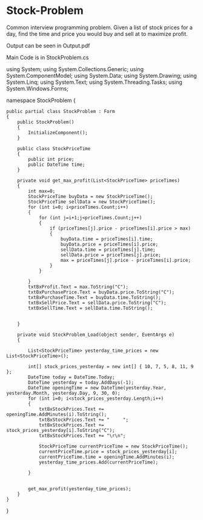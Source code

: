 # Stock-Problem

Common interview programming problem.  Given a list of stock prices for a day, find the time and price you would buy and sell at to 
maximize profit.

Output can be seen in Output.pdf

Main Code is in StockProblem.cs

using System;
using System.Collections.Generic;
using System.ComponentModel;
using System.Data;
using System.Drawing;
using System.Linq;
using System.Text;
using System.Threading.Tasks;
using System.Windows.Forms;

namespace StockProblem
{

   

    public partial class StockProblem : Form
    {
        public StockProblem()
        {
            InitializeComponent();
        }

        public class StockPriceTime
        {
            public int price;
            public DateTime time;
        }

        private void get_max_profit(List<StockPriceTime> priceTimes)
        {
            int max=0;
            StockPriceTime buyData = new StockPriceTime();
            StockPriceTime sellData = new StockPriceTime();
            for (int i=0; i<priceTimes.Count;i++)
            {
                for (int j=i+1;j<priceTimes.Count;j++)
                {
                    if (priceTimes[j].price - priceTimes[i].price > max)
                    {
                        buyData.time = priceTimes[i].time;
                        buyData.price = priceTimes[i].price;
                        sellData.time = priceTimes[j].time;
                        sellData.price = priceTimes[j].price;
                        max = priceTimes[j].price - priceTimes[i].price;
                    }
                }

            }
            txtBxProfit.Text = max.ToString("C");
            txtBxPurchasePrice.Text = buyData.price.ToString("C");
            txtBxPurchaseTime.Text = buyData.time.ToString();
            txtBxSellPrice.Text = sellData.price.ToString("C");
            txtBxSellTime.Text = sellData.time.ToString();

           
        }

        private void StockProblem_Load(object sender, EventArgs e)
        {

            List<StockPriceTime> yesterday_time_prices = new List<StockPriceTime>();
           
            int[] stock_prices_yesterday = new int[] { 10, 7, 5, 8, 11, 9 };
            DateTime today = DateTime.Today;
            DateTime yesterday = today.AddDays(-1);
            DateTime openingTime = new DateTime(yesterday.Year, yesterday.Month, yesterday.Day, 9, 30, 0);
            for (int i=0; i<stock_prices_yesterday.Length;i++)
            {
                txtBxStockPrices.Text += openingTime.AddMinutes(i).ToString();
                txtBxStockPrices.Text += "     ";
                txtBxStockPrices.Text += stock_prices_yesterday[i].ToString("C");
                txtBxStockPrices.Text += "\r\n";

                StockPriceTime currentPriceTime = new StockPriceTime();
                currentPriceTime.price = stock_prices_yesterday[i];
                currentPriceTime.time = openingTime.AddMinutes(i);
                yesterday_time_prices.Add(currentPriceTime);

            }


            get_max_profit(yesterday_time_prices);
        }
    }
}

